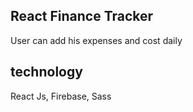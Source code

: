 ## React Finance Tracker

User can add his expenses and cost daily 

## technology 
React Js, Firebase, Sass

